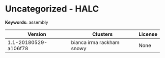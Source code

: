 # Uncategorized - HALC



**Keywords:** assembly



| Version | Clusters | License |
| ------- | -------- | ------- |
| 1.1-20180529-a106f78 | bianca irma rackham snowy | None |
